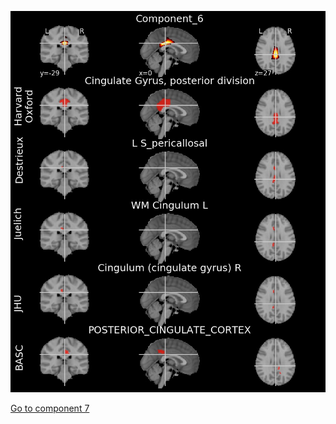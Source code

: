 ![6](preliminary/6.jpg "Component 6")

[Go to component 7](https://parietal-inria.github.io/MODL_atlas/64/7 "Component 7")
